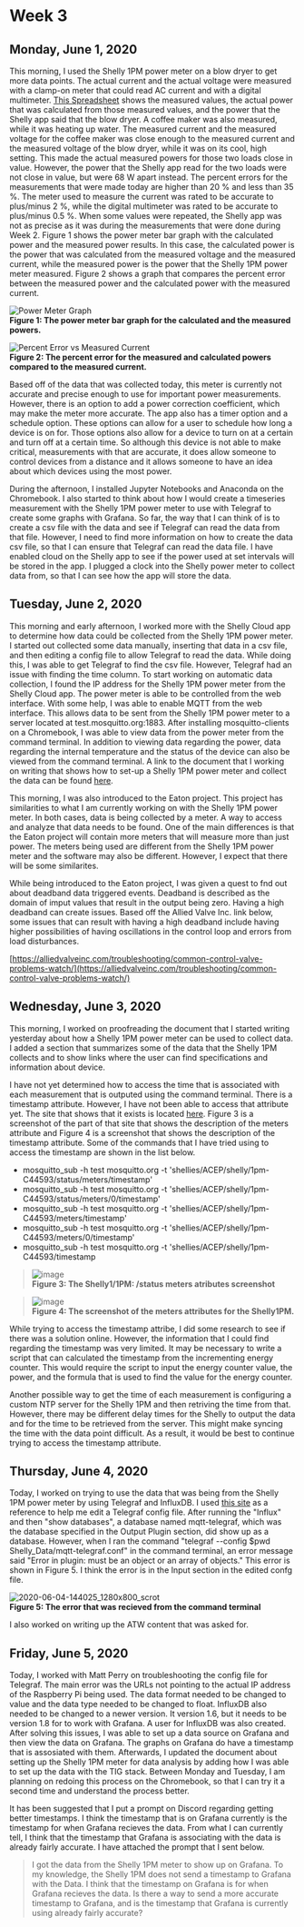 # Week 3

## Monday, June 1, 2020
This morning, I used the Shelly 1PM power meter on a blow dryer to get more data points. The actual current and the actual voltage were measured with a clamp-on meter that could read AC current and with a digital multimeter. [This Spreadsheet](https://docs.google.com/spreadsheets/d/1evgPBBHH2XYcFCAERA_7hmZKDgcDnaXJryOPfYvQiyg/edit?usp=sharing) shows the measured values, the actual power that was calculated from those measured values, and the power that the Shelly app said that the blow dryer. A coffee maker was also measured, while it was heating up water. The measured current and the measured voltage for the coffee maker was close enough to the measured current and the measured voltage of the blow dryer, while it was on its cool, high setting. This made the actual measured powers for those two loads close in value. However, the power that the Shelly app read for the two loads were not close in value, but were 68 W apart instead. The percent errors for the measurements that were made today are higher than 20 % and less than 35 %. The meter used to measure the current was rated to be accurate to plus/minus 2 %, while the digital multimeter was rated to be accurate to plus/minus 0.5 %. When some values were repeated, the Shelly app was not as precise as it was during the measurements that were done during Week 2. Figure 1 shows the power meter bar graph with the calculated power and the measured power results. In this case, the calculated power is the power that was calculated from the measured voltage and the measured current, while the measured power is the power that the Shelly 1PM power meter measured. Figure 2 shows a graph that compares the percent error between the measured power and the calculated power with the measured current. 

![Power Meter Graph](https://user-images.githubusercontent.com/65566903/83470841-a3fe6d80-a42f-11ea-9259-9cc4a6128369.png) <br>
**Figure 1: The power meter bar graph for the calculated and the measured powers.** <br>

![Percent Error vs  Measured Current ](https://user-images.githubusercontent.com/65566903/83470848-a791f480-a42f-11ea-8a53-088548495b07.png) <br>
**Figure 2: The percent error for the measured and calculated powers compared to the measured current.** <br>

Based off of the data that was collected today, this meter is currently not accurate and precise enough to use for important power measurements. However, there is an option to add a power correction coefficient, which may make the meter more accurate. The app also has a timer option and a schedule option. These options can allow for a user to schedule how long a device is on for. Those options also allow for a device to turn on at a certain and turn off at a certain time. So although this device is not able to make critical,  measurements with that are accurate, it does allow someone to control devices from a distance and it allows someone to have an idea about which devices using the most power.

During the afternoon, I installed Jupyter Notebooks and Anaconda on the Chromebook. I also started to think about how I would create a timeseries measurement with the Shelly 1PM power meter to use with Telegraf to create some graphs with Grafana. So far, the way that I can think of is to create a csv file with the data and see if Telegraf can read the data from that file. However, I need to find more information on how to create the data csv file, so that I can ensure that Telegraf can read the data file. I have enabled cloud on the Shelly app to see if the power used at set intervals will be stored in the app. I plugged a clock into the Shelly power meter to collect data from, so that I can see how the app will store the data.

## Tuesday, June 2, 2020
This morning and early afternoon, I worked more with the Shelly Cloud app to determine how data could be collected from the Shelly 1PM power meter. I started out collected some data manually, inserting that data in a csv file, and then editing a config file to allow Telegraf to read the data. While doing this, I was able to get Telegraf to find the csv file. However, Telegraf had an issue with finding the time column. To start working on automatic data collection, I found the IP address for the Shelly 1PM power meter from the Shelly Cloud app. The power meter is able to be controlled from the web interface. With some help, I was able to enable MQTT from the web interface. This allows data to be sent from the Shelly 1PM power meter to a server located at test.mosquitto.org:1883. After installing mosquitto-clients on a Chromebook, I was able to view data from the power meter from the command terminal. In addition to viewing data regarding the power, data regarding the internal temperature and the status of the device can also be viewed from the command terminal. A link to the document that I working on writing that shows how to set-up a Shelly 1PM power meter and collect the data can be found [here](https://docs.google.com/document/d/1-RYcvCb6G0ohw3NxV3vbHoEbNhK2FrxF3Uv9_O2ZMwI/edit?usp=sharing).   

This morning, I was also introduced to the Eaton project. This project has similarities to what I am currently working on with the Shelly 1PM power meter. In both cases, data is being collected by a meter. A way to access and analyze that data needs to be found. One of the main differences is that the Eaton project will contain more meters that will measure more than just power. The meters being used are different from the Shelly 1PM power meter and the software may also be different. However, I expect that there will be some similarites.

While being introduced to the Eaton project, I was given a quest to fnd out about deadband data triggered events. Deadband is described as the domain of imput values that result in the output being zero. Having a high deadband can create issues. Based off the Allied Valve Inc. link below, some issues that can result with having a high deadband include having higher possibilities of having oscillations in the control loop and errors from load disturbances. 

[https://alliedvalveinc.com/troubleshooting/common-control-valve-problems-watch/](https://alliedvalveinc.com/troubleshooting/common-control-valve-problems-watch/)

## Wednesday, June 3, 2020
This morning, I worked on proofreading the document that I started writing yesterday about how a Shelly 1PM power meter can be used to collect data. I added a section that summarizes some of the data that the Shelly 1PM collects and to show links where the user can find specifications and information about device. 

I have not yet determined how to access the time that is associated with each measurement that is outputed using the command terminal. There is a timestamp attribute. However, I have not been able to access that attribute yet. The site that shows that it exists is located [here](https://shelly-api-docs.shelly.cloud/#shelly1-1pm-status). Figure 3 is a screenshot of the part of that site that shows the description of the meters attribute and Figure 4 is a screenshot that shows the description of the timestamp attribute. Some of the commands that I have tried using to access the timestamp are shown in the list below. 

* mosquitto_sub -h test mosquitto.org -t 'shellies/ACEP/shelly/1pm-C44593/status/meters/timestamp'
* mosquitto_sub -h test mosquitto.org -t 'shellies/ACEP/shelly/1pm-C44593/status/meters/0/timestamp'
* mosquitto_sub -h test mosquitto.org -t 'shellies/ACEP/shelly/1pm-C44593/meters/timestamp'
* mosquitto_sub -h test mosquitto.org -t 'shellies/ACEP/shelly/1pm-C44593/meters/0/timestamp'
* mosquitto_sub -h test mosquitto.org -t 'shellies/ACEP/shelly/1pm-C44593/timestamp

> ![image](https://user-images.githubusercontent.com/65566903/83698524-1f862900-a5ae-11ea-8ad4-560d8080cbd9.png) <br>
> **Figure 3: The Shelly1/1PM: /status meters atributes screenshot** <br>

> ![image](https://user-images.githubusercontent.com/65566903/83698473-fbc2e300-a5ad-11ea-8896-f5673ca8e0b6.png) <br>
> **Figure 4: The screenshot of the meters attributes for the Shelly1PM.** <br>

While trying to access the timestamp attribe, I did some research to see if there was a solution online. However, the information that I could find regarding the timestamp was very limited. It may be necessary to write a script that can calculated the timestamp from the incrementing energy counter. This would require the script to input the energy counter value, the power, and the formula that is used to find the value for the energy counter.

Another possible way to get the time of each measurement is configuring a custom NTP server for the Shelly 1PM and then retriving the time from that. However, there may be different delay times for the Shelly to output the data and for the time to be retrieved from the server. This might make syncing the time with the data point difficult. As a result, it would be best to continue trying to access the timestamp attribute. 

## Thursday, June 4, 2020
Today, I worked on trying to use the data that was being from the Shelly 1PM power meter by using Telegraf and InfluxDB. I used [this site](https://gist.github.com/anoochit/5088b20dc51492b995b2da2841515052) as a reference to help me edit a Telegraf config file. After running the "Influx" and then "show databases", a database named mqtt-telegraf, which was the database specified in the Output Plugin section, did show up as a database. However, when I ran the command "telegraf --config $pwd Shelly_Data/mqtt-telegraf.conf" in the command terminal, an error message said "Error in plugin: must be an object or an array of objects." This error is shown in Figure 5. I think the error is in the Input section in the edited confg file. 

![2020-06-04-144025_1280x800_scrot](https://user-images.githubusercontent.com/65566903/83825620-47e15680-a686-11ea-9863-f1b829e09cc0.png) <br>
**Figure 5: The error that was recieved from the command terminal**

I also worked on writing up the ATW content that was asked for. 

## Friday, June 5, 2020
Today, I worked with Matt Perry on troubleshooting the config file for Telegraf. The main error was the URLs not pointing to the actual IP address of the Raspberry Pi being used. The data format needed to be changed to value and the data type needed to be changed to float. InfluxDB also needed to be changed to a newer version. It version 1.6, but it needs to be version 1.8 for to work with Grafana. A user for InfluxDB was also created. After solving this issues, I was able to set up a data source on Grafana and then view the data on Grafana. The graphs on Grafana do have a timestamp that is assosiated with them.  Afterwards, I updated the document about setting up the Shelly 1PM meter for data analysis by adding how I was able to set up the data with the TIG stack. Between Monday and Tuesday, I am planning on redoing this process on the Chromebook, so that I can try it a second time and understand the process better. 

It has been suggested that I put a prompt on Discord regarding getting better timestamps. I think the timestamp that is on Grafana currently is the timestamp for when Grafana recieves the data. From what I can currently tell, I think that the timestamp that Grafana is associating with the data is already fairly accurate. I have attached the prompt that I sent below.

> I got the data from the Shelly 1PM meter to show up on Grafana. To my knowledge, the Shelly 1PM does not send a timestamp to Grafana 
> with the Data. I think that the timestamp on Grafana is for when Grafana recieves the data. Is there a way to send a more accurate
> timestamp to Grafana, and is the timestamp that Grafana is currently using already fairly accurate? 
